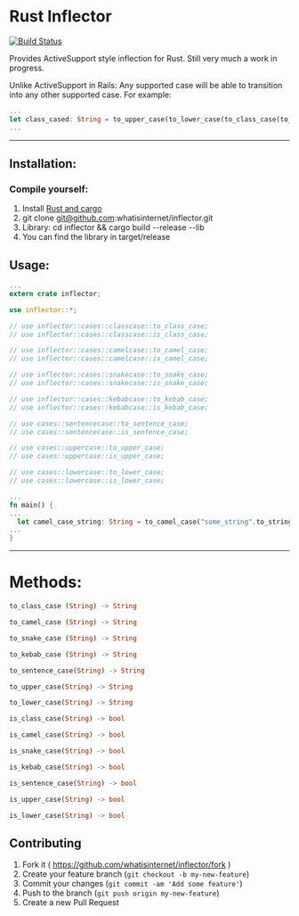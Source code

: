 # Rust Inflector

[![Build
Status](https://travis-ci.org/whatisinternet/inflector.svg)](https://travis-ci.org/whatisinternet/inflector)

Provides ActiveSupport style inflection for Rust. Still very much a work in
progress.

Unlike ActiveSupport in Rails: Any supported case will be able to transition into any other supported case. For example:

```rust
...
let class_cased: String = to_upper_case(to_lower_case(to_class_case(to_camel_case(to_snake_case(to_kebab_case("SomeString")))))); //-> "SOMESTRING"
...
```

-----

## Installation:

### Compile yourself:

1. Install [Rust and cargo](http://doc.crates.io/)
2. git clone git@github.com:whatisinternet/inflector.git
3. Library: cd inflector && cargo build --release --lib
4. You can find the library in target/release

## Usage:

```rust
...
extern crate inflector;

use inflector::*;

// use inflector::cases::classcase::to_class_case;
// use inflector::cases::classcase::is_class_case;

// use inflector::cases::camelcase::to_camel_case;
// use inflector::cases::camelcase::is_camel_case;

// use inflector::cases::snakecase::to_snake_case;
// use inflector::cases::snakecase::is_snake_case;

// use inflector::cases::kebabcase::to_kebab_case;
// use inflector::cases::kebabcase::is_kebab_case;

// use cases::sentencecase::to_sentence_case;
// use cases::sentencecase::is_sentence_case;

// use cases::uppercase::to_upper_case;
// use cases::uppercase::is_upper_case;

// use cases::lowercase::to_lower_case;
// use cases::lowercase::is_lower_case;

...
fn main() {
...
  let camel_case_string: String = to_camel_case("some_string".to_string());
...
}

```

-----
# Methods:

```rust
to_class_case (String) -> String
```

```rust
to_camel_case (String) -> String
```

```rust
to_snake_case (String) -> String
```

```rust
to_kebab_case (String) -> String
```

```rust
to_sentence_case(String) -> String
```

```rust
to_upper_case(String) -> String
```

```rust
to_lower_case(String) -> String
```

```rust
is_class_case(String) -> bool
```

```rust
is_camel_case(String) -> bool
```

```rust
is_snake_case(String) -> bool
```

```rust
is_kebab_case(String) -> bool
```

```rust
is_sentence_case(String) -> bool
```

```rust
is_upper_case(String) -> bool
```

```rust
is_lower_case(String) -> bool
```

## Contributing

1. Fork it ( https://github.com/whatisinternet/inflector/fork )
2. Create your feature branch (`git checkout -b my-new-feature`)
3. Commit your changes (`git commit -am 'Add some feature'`)
4. Push to the branch (`git push origin my-new-feature`)
5. Create a new Pull Request

